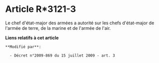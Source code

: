 # Article R*3121-3

Le chef d'état-major des armées a autorité sur les chefs d'état-major de l'armée de terre, de la marine et de l'armée de
l'air.

**Liens relatifs à cet article**

	**Modifié par**:

	  - Décret n°2009-869 du 15 juillet 2009 - art. 3
